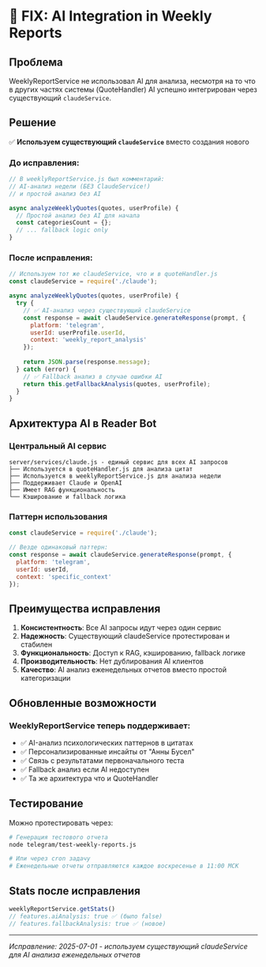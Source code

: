 # 🔧 FIX: AI Integration in Weekly Reports

## Проблема
WeeklyReportService не использовал AI для анализа, несмотря на то что в других частях системы (QuoteHandler) AI успешно интегрирован через существующий `claudeService`.

## Решение
✅ **Используем существующий `claudeService`** вместо создания нового

### До исправления:
```javascript
// В weeklyReportService.js был комментарий:
// AI-анализ недели (БЕЗ ClaudeService!)
// и простой анализ без AI

async analyzeWeeklyQuotes(quotes, userProfile) {
  // Простой анализ без AI для начала
  const categoriesCount = {};
  // ... fallback logic only
}
```

### После исправления:
```javascript
// Используем тот же claudeService, что и в quoteHandler.js
const claudeService = require('./claude');

async analyzeWeeklyQuotes(quotes, userProfile) {
  try {
    // ✅ AI-анализ через существующий claudeService
    const response = await claudeService.generateResponse(prompt, {
      platform: 'telegram',
      userId: userProfile.userId,
      context: 'weekly_report_analysis'
    });
    
    return JSON.parse(response.message);
  } catch (error) {
    // ✅ Fallback анализ в случае ошибки AI
    return this.getFallbackAnalysis(quotes, userProfile);
  }
}
```

## Архитектура AI в Reader Bot

### Центральный AI сервис
```
server/services/claude.js - единый сервис для всех AI запросов
├── Используется в quoteHandler.js для анализа цитат
├── Используется в weeklyReportService.js для анализа недели  
├── Поддерживает Claude и OpenAI
├── Имеет RAG функциональность
└── Кэширование и fallback логика
```

### Паттерн использования
```javascript
const claudeService = require('./claude');

// Везде одинаковый паттерн:
const response = await claudeService.generateResponse(prompt, {
  platform: 'telegram',
  userId: userId,
  context: 'specific_context'
});
```

## Преимущества исправления

1. **Консистентность**: Все AI запросы идут через один сервис
2. **Надежность**: Существующий claudeService протестирован и стабилен
3. **Функциональность**: Доступ к RAG, кэшированию, fallback логике
4. **Производительность**: Нет дублирования AI клиентов
5. **Качество**: AI анализ еженедельных отчетов вместо простой категоризации

## Обновленные возможности

### WeeklyReportService теперь поддерживает:
- ✅ AI-анализ психологических паттернов в цитатах
- ✅ Персонализированные инсайты от "Анны Бусел"
- ✅ Связь с результатами первоначального теста
- ✅ Fallback анализ если AI недоступен
- ✅ Та же архитектура что и QuoteHandler

## Тестирование

Можно протестировать через:
```bash
# Генерация тестового отчета
node telegram/test-weekly-reports.js

# Или через cron задачу
# Еженедельные отчеты отправляются каждое воскресенье в 11:00 МСК
```

## Stats после исправления
```javascript
weeklyReportService.getStats()
// features.aiAnalysis: true ✅ (было false)
// features.fallbackAnalysis: true ✅ (новое)
```

---
*Исправление: 2025-07-01 - используем существующий claudeService для AI анализа еженедельных отчетов*